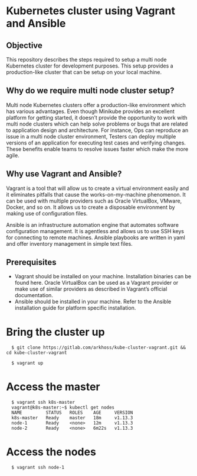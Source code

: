 # Kubernetes cluster using Vagrant and Ansible

## Objective

This repository describes the steps required to setup a multi node Kubernetes cluster for development purposes. This setup provides a production-like cluster that can be setup on your local machine.

## Why do we require multi node cluster setup?

Multi node Kubernetes clusters offer a production-like environment which has various advantages. Even though Minikube provides an excellent platform for getting started, it doesn’t provide the opportunity to work with multi node clusters which can help solve problems or bugs that are related to application design and architecture. For instance, Ops can reproduce an issue in a multi node cluster environment, Testers can deploy multiple versions of an application for executing test cases and verifying changes. These benefits enable teams to resolve issues faster which make the more agile.

## Why use Vagrant and Ansible?

Vagrant is a tool that will allow us to create a virtual environment easily and it eliminates pitfalls that cause the works-on-my-machine phenomenon. It can be used with multiple providers such as Oracle VirtualBox, VMware, Docker, and so on. It allows us to create a disposable environment by making use of configuration files.

Ansible is an infrastructure automation engine that automates software configuration management. It is agentless and allows us to use SSH keys for connecting to remote machines. Ansible playbooks are written in yaml and offer inventory management in simple text files.

## Prerequisites

- Vagrant should be installed on your machine. Installation binaries can be found here.
Oracle VirtualBox can be used as a Vagrant provider or make use of similar providers as described in Vagrant’s official documentation.
- Ansible should be installed in your machine. Refer to the Ansible installation guide for platform specific installation.

# Bring the cluster up

      $ git clone https://gitlab.com/arkhoss/kube-cluster-vagrant.git && cd kube-cluster-vagrant

      $ vagrant up

# Access the master

      $ vagrant ssh k8s-master
      vagrant@k8s-master:~$ kubectl get nodes
      NAME         STATUS   ROLES    AGE     VERSION
      k8s-master   Ready    master   18m     v1.13.3
      node-1       Ready    <none>   12m     v1.13.3
      node-2       Ready    <none>   6m22s   v1.13.3

# Access the nodes

      $ vagrant ssh node-1

